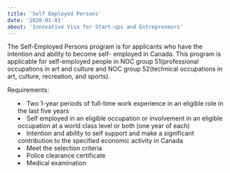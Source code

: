 ```yaml
---
title: 'Self Employed Persons'
date: '2020-01-01'
about: 'Innovative Visa for Start-ups and Entrepreneurs'
---
```


The Self-Employed Persons program is for applicants who have the intention and ability to become self- employed in Canada. This program is applicable for self-employed people in NOC group 51(professional occupations in art and culture and NOC group 52(technical occupations in art, culture, recreation, and sports).

Requirements:
<ul style="list-style-type: disc; list-style-position: inside;">
<li>Two 1-year periods of full-time work experience in an eligible role in the last five years</li>
<li>Self employed in an eligible occupation or involvement in an eligible occupation at a world class level or both (one year of each)</li>
<li>Intention and ability to self support and make a significant contribution to the specified economic activity in Canada</li>
<li>Meet the selection criteria</li>
<li>Police clearance certificate</li>
<li>Medical examination</li>
</ul>